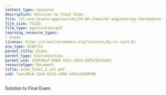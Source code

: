 ```yaml
---
content_type: resource
description: Solution to Final Exam.
file: /ol-ocw-studio-app/courses/10-40-chemical-engineering-thermodynamics-fall-2003/7aac49c812a56141c602e831a29d9f0b_exam_final_2_sol.pdf
file_size: 75143
file_type: application/pdf
learning_resource_types:
- Exams
license: https://creativecommons.org/licenses/by-nc-sa/4.0/
ocw_type: OCWFile
parent_title: Exams
parent_type: CourseSection
parent_uid: 130fd6af-94b0-721c-2054-58f57b5fa463
resourcetype: Document
title: exam_final_2_sol.pdf
uid: 7aac49c8-12a5-6141-c602-e831a29d9f0b
---
```

Solution to Final Exam.